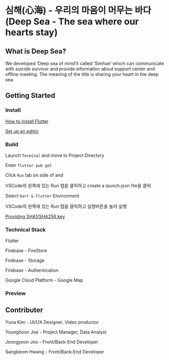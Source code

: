 # 심해(心海) - 우리의 마음이 머무는 바다 (Deep Sea - The sea where our hearts stay)

## What is Deep Sea?

We developed ‘Deep sea of mind’it called ‘Simhae’ which can communicate with suicide survivor and provide information about support center and offline meeting. The meaning of the title is sharing your heart in the deep sea.

## Getting Started

### Install

[How to install Flutter](https://flutter.dev/docs/get-started/install)

[Set up an editor](https://flutter.dev/docs/get-started/editor?tab=vscode)

### Build

Launch `Terminal` and move to Project Directory

Enter `flutter pub get`

Click `Run` tab on side of and 

VSCode의 왼쪽에 있는 Run 탭을 클릭하고 create a launch.json file을 클릭

Select `Dart & Flutter` Environment

VSCode의 왼쪽에 있는 Run 탭을 클릭하고 실행버튼을 눌러 실행

[Providing SHA1/SHA256 key](https://developers.google.com/android/guides/client-auth)

### Technical Stack

Flutter

Firebase - FireStore

Firebase - Storage

Firebase - Authentication

Google Cloud Platform - Google Map

### Preview



## Contributer

Yuna Kim - UI/UX Designer, Video productor

Younghoon Joe - Project Manager, Data Analyst

Jeongyoon Joo - Front/Back-End Developer

Sangbeom Hwang - Front/Back-End Developer